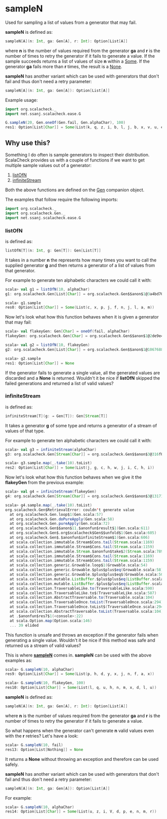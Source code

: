 # sampleN

Used for sampling a list of values from a generator that may fail.

__sampleN__ is defined as:

```scala
sampleN[A](n: Int, ga: Gen[A], r: Int): Option[List[A]]
```

where __n__ is the number of values required from the generator __ga__ and __r__ is the number of times to retry the generator if it fails to generate a value. If the sample succeeds returns a list of values of size __n__ within a [Some](http://www.scala-lang.org/api/2.12.3/scala/Some.html). If the generator __ga__ fails more than __r__ times, the result is a [None](http://www.scala-lang.org/api/2.12.3/scala/None$.html).

__sampleN__ has another variant which can be used with generators that don't fail and thus don't need a retry parameter:

```scala
sampleN[A](n: Int, ga: Gen[A]): Option[List[A]]
```

Example usage:

```scala
import org.scalacheck._
import net.ssanj.scalacheck.ease.G

G.sampleN(20, Gen.oneOf(Gen.fail, Gen.alphaChar), 100)
res1: Option[List[Char]] = Some(List(k, q, z, i, b, l, j, b, x, v, u, e, X, x, n, j, M, f, a, w))
```

## Why use this?

Something I do often is sample generators to inspect their distribution. ScalaCheck provides us with a couple of functions if we want to get multiple sample values out of a generator:

1. [listOfN](https://github.com/rickynils/scalacheck/blob/1.13.5_sonatype/src/main/scala/org/scalacheck/Gen.scala#L587)
1. [infiniteStream](https://github.com/rickynils/scalacheck/blob/1.13.5_sonatype/src/main/scala/org/scalacheck/Gen.scala#L604)

Both the above functions are defined on the [Gen](https://github.com/rickynils/scalacheck/blob/1.13.5_sonatype/src/main/scala/org/scalacheck/Gen.scala) companion object.

The examples that follow require the following imports:

```scala
import org.scalacheck._
import org.scalacheck.Gen._
import net.ssanj.scalacheck.ease.G
```


### listOfN

is defined as:

```scala
listOfN[T](n: Int, g: Gen[T]): Gen[List[T]]
```

It takes in a number __n__ the represents how many times you want to call the supplied generator __g__ and then returns a generator of a list of values from that generator.

For example to generate ten alphabetic characters we could call it with:

```scala
scala> val g1 = listOfN(10, alphaChar)
g1: org.scalacheck.Gen[List[Char]] = org.scalacheck.Gen$$anon$1@3a4bd704

scala> g1.sample
res0: Option[List[Char]] = Some(List(c, x, p, j, f, n, j, l, a, m))
```

Now let's look what how this function behaves when it is given a generator that may fail:

```scala
scala> val flakeyGen: Gen[Char] = oneOf(fail, alphaChar)
flakeyGen: org.scalacheck.Gen[Char] = org.scalacheck.Gen$$anon$1@2de9e4c3

scala> val g2 = listOfN(10, flakeyGen)
g2: org.scalacheck.Gen[List[Char]] = org.scalacheck.Gen$$anon$1@1067688b

scala> g2.sample
res1: Option[List[Char]] = None
```

If the generator fails to generate a single value, all the generated values are discarded and a __None__ is returned. Wouldn't it be nice if __listOfN__ skipped the failed generations and returned a list of valid values?

### infiniteStream

is defined as:

```scala
infiniteStream[T](g: ⇒ Gen[T]): Gen[Stream[T]]
```

It takes a generator __g__ of some type and returns a generator of a stream of values of that type.

For example to generate ten alphabetic characters we could call it with:

```scala
scala> val g3 = infiniteStream(alphaChar)
g3: org.scalacheck.Gen[Stream[Char]] = org.scalacheck.Gen$$anon$3@316f0813

scala> g3.sample.map(_.take(10).toList)
res2: Option[List[Char]] = Some(List(j, g, c, h, w, j, i, C, h, i))
```

Now let's look what how this function behaves when we give it the __flakeyGen__ from the previous example:

```scala
scala> val g4 = infiniteStream(flakeyGen)
g4: org.scalacheck.Gen[Stream[Char]] = org.scalacheck.Gen$$anon$3@13171942

scala> g4.sample.map(_.take(10).toList)
org.scalacheck.Gen$RetrievalError: couldn't generate value
  at org.scalacheck.Gen.loop$1(Gen.scala:57)
  at org.scalacheck.Gen.doPureApply(Gen.scala:58)
  at org.scalacheck.Gen.pureApply(Gen.scala:72)
  at org.scalacheck.Gen$$anon$11.$anonfun$result$1(Gen.scala:611)
  at org.scalacheck.Gen$.org$scalacheck$Gen$$unfold$1(Gen.scala:605)
  at org.scalacheck.Gen$.$anonfun$infiniteStream$1(Gen.scala:606)
  at scala.collection.immutable.Stream$Cons.tail(Stream.scala:1169)
  at scala.collection.immutable.Stream$Cons.tail(Stream.scala:1159)
  at scala.collection.immutable.Stream.$anonfun$take$2(Stream.scala:789)
  at scala.collection.immutable.Stream$Cons.tail(Stream.scala:1169)
  at scala.collection.immutable.Stream$Cons.tail(Stream.scala:1159)
  at scala.collection.generic.Growable.loop$1(Growable.scala:54)
  at scala.collection.generic.Growable.$plus$plus$eq(Growable.scala:58)
  at scala.collection.generic.Growable.$plus$plus$eq$(Growable.scala:50)
  at scala.collection.mutable.ListBuffer.$plus$plus$eq(ListBuffer.scala:186)
  at scala.collection.mutable.ListBuffer.$plus$plus$eq(ListBuffer.scala:44)
  at scala.collection.TraversableLike.to(TraversableLike.scala:590)
  at scala.collection.TraversableLike.to$(TraversableLike.scala:587)
  at scala.collection.AbstractTraversable.to(Traversable.scala:104)
  at scala.collection.TraversableOnce.toList(TraversableOnce.scala:294)
  at scala.collection.TraversableOnce.toList$(TraversableOnce.scala:294)
  at scala.collection.AbstractTraversable.toList(Traversable.scala:104)
  at .$anonfun$res7$1(<console>:22)
  at scala.Option.map(Option.scala:146)
  ... 39 elided
```

This function is unsafe and throws an exception if the generator fails when generating a single value. Wouldn't it be nice if this method was safe and returned us a stream of valid values?

This is where [__sampleN__](https://github.com/ssanj/scalacheck-ease/blob/master/src/main/scala/net/ssanj/scalacheck/ease/G.scala#L37) comes in. __sampleN__ can be used with the above examples as:

```scala
scala> G.sampleN(10, alphaChar)
res9: Option[List[Char]] = Some(List(p, h, d, y, x, j, n, f, a, x))

scala> G.sampleN(10, flakeyGen, 100)
res10: Option[List[Char]] = Some(List(l, q, u, h, n, m, x, d, l, u))
```

__sampleN__ is defined as:

```scala
sampleN[A](n: Int, ga: Gen[A], r: Int): Option[List[A]]
```

where __n__ is the number of values required from the generator __ga__ and __r__ is the number of times to retry the generator if it fails to generate a value.

So what happens when the generator can't generate __n__ valid values even with the __r__ retries? Let's have a look:

```scala
scala> G.sampleN(10, fail)
res13: Option[List[Nothing]] = None
```

It returns a __None__ without throwing an exception and therefore can be used safely.

__sampleN__ has another variant which can be used with generators that don't fail and thus don't need a retry parameter:

```scala
sampleN[A](n: Int, ga: Gen[A]): Option[List[A]]
```

For example:

```scala
scala> G.sampleN(10, alphaChar)
res14: Option[List[Char]] = Some(List(u, z, i, V, d, p, e, n, m, r))
```